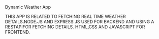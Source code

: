 Dynamic Weather App
 
 THIS APP IS RELATED TO FETCHING REAL TIME WEATHER DETAILS.NODE.JS AND EXPRESS.JS
 USED
 FOR BACKEND AND USING A RESTAPIFOR FETCHING DETAILS. HTML,CSS AND JAVASCRIPT FOR FRONTEND.
 
